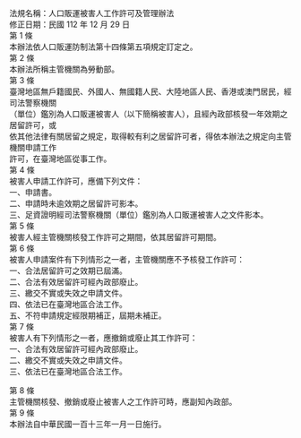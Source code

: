 法規名稱：人口販運被害人工作許可及管理辦法  
修正日期：民國 112 年 12 月 29 日  
第 1 條  
本辦法依人口販運防制法第十四條第五項規定訂定之。  
第 2 條  
本辦法所稱主管機關為勞動部。  
第 3 條  
臺灣地區無戶籍國民、外國人、無國籍人民、大陸地區人民、香港或澳門居民，經司法警察機關  
（單位）鑑別為人口販運被害人（以下簡稱被害人），且經內政部核發一年效期之居留許可，或  
依其他法律有關居留之規定，取得較有利之居留許可者，得依本辦法之規定向主管機關申請工作  
許可，在臺灣地區從事工作。  
第 4 條  
被害人申請工作許可，應備下列文件：  
一、申請書。  
二、申請時未逾效期之居留許可影本。  
三、足資證明經司法警察機關（單位）鑑別為人口販運被害人之文件影本。  
第 5 條  
被害人經主管機關核發工作許可之期間，依其居留許可期間。  
第 6 條  
被害人申請案件有下列情形之一者，主管機關應不予核發工作許可：  
一、合法居留許可之效期已屆滿。  
二、合法有效居留許可經內政部廢止。  
三、繳交不實或失效之申請文件。  
四、依法已在臺灣地區合法工作。  
五、不符申請規定經限期補正，屆期未補正。  
第 7 條  
被害人有下列情形之一者，應撤銷或廢止其工作許可：  
一、合法有效居留許可經內政部廢止。  
二、繳交不實或失效之申請文件。  
三、依法已在臺灣地區合法工作。  


第 8 條  
主管機關核發、撤銷或廢止被害人之工作許可時，應副知內政部。  
第 9 條  
本辦法自中華民國一百十三年一月一日施行。  


